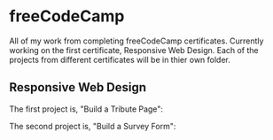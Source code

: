 # freeCodeCamp
All of my work from completing freeCodeCamp certificates.
Currently working on the first certificate, Responsive Web Design.
Each of the projects from different certificates will be in thier own folder.

## Responsive Web Design
The first project is, "Build a Tribute Page":

The second project is, "Build a Survey Form":
